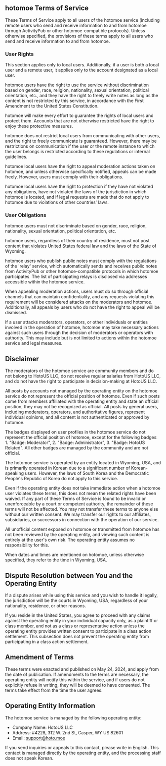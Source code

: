 ## hotomoe Terms of Service

These Terms of Service apply to all users of the hotomoe service (including remote users who send and receive information to and from hotomoe through ActivityPub or other hotomoe-compatible protocols). Unless otherwise specified, the provisions of these terms apply to all users who send and receive information to and from hotomoe.

### User Rights
This section applies only to local users. Additionally, if a user is both a local user and a remote user, it applies only to the account designated as a local user.

hotomoe users have the right to use the service without discrimination based on gender, race, religion, nationality, sexual orientation, political orientation, etc., and they have the right to freely write notes as long as the content is not restricted by this service, in accordance with the First Amendment to the United States Constitution.

hotomoe will make every effort to guarantee the rights of local users and protect them. Accounts that are not otherwise restricted have the right to enjoy these protective measures.

hotomoe does not restrict local users from communicating with other users, and the right to freely communicate is guaranteed. However, there may be restrictions on communication if the user or the remote instance to which the user belongs is restricted according to these regulations or internal guidelines.

hotomoe local users have the right to appeal moderation actions taken on hotomoe, and unless otherwise specifically notified, appeals can be made freely. However, users must comply with their obligations.

hotomoe local users have the right to protection if they have not violated any obligations, have not violated the laws of the jurisdiction in which hotomoe is located, and if legal requests are made that do not apply to hotomoe due to violations of other countries' laws.

### User Obligations
hotomoe users must not discriminate based on gender, race, religion, nationality, sexual orientation, political orientation, etc.

hotomoe users, regardless of their country of residence, must not post content that violates United States federal law and the laws of the State of Wyoming.

hotomoe users who publish public notes must comply with the regulations of the 'relay' service, which automatically sends and receives public notes from ActivityPub or other hotomoe-compatible protocols in which hotomoe participates. The list of participating relays is disclosed via addresses accessible within the hotomoe service.

When appealing moderation actions, users must do so through official channels that can maintain confidentiality, and any requests violating this requirement will be considered attacks on the moderators and hotomoe. Additionally, all appeals by users who do not have the right to appeal will be dismissed.

If a user attacks moderators, operators, or other individuals or entities involved in the operation of hotomoe, hotomoe may take necessary actions against such users through the decision of moderators or operators with authority. This may include but is not limited to actions within the hotomoe service and legal measures.

## Disclaimer
The moderators of the hotomoe service are community members and do not belong to HotoUS LLC, do not receive regular salaries from HotoUS LLC, and do not have the right to participate in decision-making at HotoUS LLC.

All posts by accounts not managed by the operating entity on the hotomoe service do not represent the official position of hotomoe. Even if such posts come from members affiliated with the operating entity and state an official position, they may not be recognized as official. All posts by general users, including moderators, operators, and authoritative figures, represent individual opinions, and all content is not authenticated or approved by hotomoe.

The badges displayed on user profiles in the hotomoe service do not represent the official position of hotomoe, except for the following badges: 1. "Badge: Moderator", 2. "Badge: Administrator", 3. "Badge: HotoUS Related". All other badges are managed by the community and are not official.

The hotomoe service is operated by an entity located in Wyoming, USA, and is primarily operated in Korean due to a significant number of Korean-speaking users. However, the laws of South Korea and the Democratic People's Republic of Korea do not apply to this service.

Even if the operating entity does not take immediate action when a hotomoe user violates these terms, this does not mean the related rights have been waived. If any part of these Terms of Service is found to be invalid or unenforceable by a court or competent authority, the remainder of these terms will not be affected. You may not transfer these terms to anyone else without our written consent. We may transfer our rights to our affiliates, subsidiaries, or successors in connection with the operation of our service.

All unofficial content exposed on hotomoe or transmitted from hotomoe has not been reviewed by the operating entity, and viewing such content is entirely at the user's own risk. The operating entity assumes no responsibility for this.

When dates and times are mentioned on hotomoe, unless otherwise specified, they refer to the time in Wyoming, USA.

## Dispute Resolution between You and the Operating Entity
If a dispute arises while using this service and you wish to handle it legally, the jurisdiction will be the courts in Wyoming, USA, regardless of your nationality, residence, or other reasons.

If you reside in the United States, you agree to proceed with any claims against the operating entity in your individual capacity only, as a plaintiff or class member, and not as a class or representative action unless the operating entity provides written consent to participate in a class action settlement. This subsection does not prevent the operating entity from participating in a class action settlement.

## Amendment of Terms
These terms were enacted and published on May 24, 2024, and apply from the date of publication. If amendments to the terms are necessary, the operating entity will notify this within the service, and if users do not explicitly refuse in writing, they will be deemed to have consented. The terms take effect from the time the user agrees.

## Operating Entity Information
The hotomoe service is managed by the following operating entity:
* Company Name: HotoUS LLC
* Address: #4228, 312 W. 2nd St, Casper, WY US 82601
* Email: support@hoto.moe

If you send inquiries or appeals to this contact, please write in English. This contact is managed directly by the operating entity, and the processing staff does not speak Korean.
